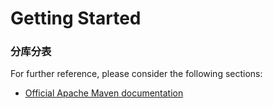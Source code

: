 # Getting Started

### 分库分表
For further reference, please consider the following sections:

* [Official Apache Maven documentation](https://maven.apache.org/guides/index.html)